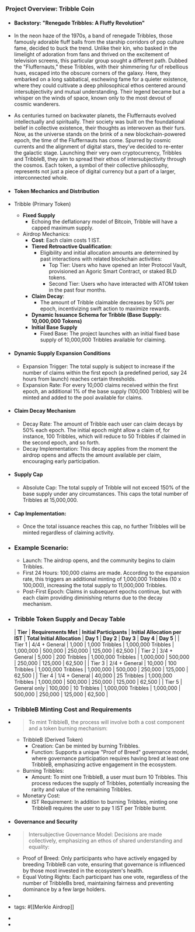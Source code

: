 ### **Project Overview: Tribble Coin**
- #### **Backstory: "Renegade Tribbles: A Fluffy Revolution"**
- In the neon haze of the 1970s, a band of renegade Tribbles, those famously adorable fluff balls from the starship corridors of pop culture fame, decided to buck the trend. Unlike their kin, who basked in the limelight of adoration from fans and thrived on the excitement of television screens, this particular group sought a different path. Dubbed the "Fluffernauts," these Tribbles, with their shimmering fur of rebellious hues, escaped into the obscure corners of the galaxy. Here, they embarked on a long sabbatical, eschewing fame for a quieter existence, where they could cultivate a deep philosophical ethos centered around intersubjectivity and mutual understanding. Their legend became but a whisper on the winds of space, known only to the most devout of cosmic wanderers.
- As centuries turned on backwater planets, the Fluffernauts evolved intellectually and spiritually. Their society was built on the foundational belief in collective existence, their thoughts as interwoven as their furs. Now, as the universe stands on the brink of a new blockchain-powered epoch, the time of the Fluffernauts has come. Spurred by cosmic currents and the alignment of digital stars, they’ve decided to re-enter the galactic stage. Launching their very own cryptocurrency, Tribbles and TribbleB, they aim to spread their ethos of intersubjectivity through the cosmos. Each token, a symbol of their collective philosophy, represents not just a piece of digital currency but a part of a larger, interconnected whole.
- #### **Token Mechanics and Distribution**
- Tribble (Primary Token)
	- **Fixed Supply**
		- Echoing the deflationary model of Bitcoin, Tribble will have a capped maximum supply.
	- Airdrop Mechanics:
		- **Cost**:  Each claim costs 1 IST.
		- **Tiered Retroactive Qualification**:
			- Eligibility and initial allocation amounts are determined by past interactions with related blockchain activities:
				- Top Tier: Users who have opened an Inter Protocol Vault, provisioned an Agoric Smart Contract, or staked BLD tokens.
				- Second Tier: Users who have interacted with ATOM token in the past four months.
		- **Claim Decay**:
			- The amount of Tribble claimable decreases by 50% per epoch, incentivizing swift action to maximize rewards.
		- **Dynamic Issuance Schema for Tribble (Base Supply: 10,000,000 Tokens)**
		- **Initial Base Supply**
			- Fixed Base: The project launches with an initial fixed base supply of 10,000,000 Tribbles available for claiming.
- #### **Dynamic Supply Expansion Conditions**
	- Expansion Trigger: The total supply is subject to increase if the number of claims within the first epoch (a predefined period, say 24 hours from launch) reaches certain thresholds.
	- Expansion Rate: For every 10,000 claims received within the first epoch, an additional 1% of the base supply (100,000 Tribbles) will be minted and added to the pool available for claims.
- #### **Claim Decay Mechanism**
	- Decay Rate: The amount of Tribble each user can claim decays by 50% each epoch. The initial epoch might allow a claim of, for instance, 100 Tribbles, which will reduce to 50 Tribbles if claimed in the second epoch, and so forth.
	- Decay Implementation: This decay applies from the moment the airdrop opens and affects the amount available per claim, encouraging early participation.
- #### **Supply Cap**
	- Absolute Cap: The total supply of Tribble will not exceed 150% of the base supply under any circumstances. This caps the total number of Tribbles at 15,000,000.
- #### Cap Implementation:
	- Once the total issuance reaches this cap, no further Tribbles will be minted regardless of claiming activity.
- ### **Example Scenario:**
	- Launch: The airdrop opens, and the community begins to claim Tribbles.
	- First 24 Hours: 100,000 claims are made. According to the expansion rate, this triggers an additional minting of 1,000,000 Tribbles (10 x 100,000), increasing the total supply to 11,000,000 Tribbles.
	- Post-First Epoch: Claims in subsequent epochs continue, but with each claim providing diminishing returns due to the decay mechanism.
- ### **Tribble Token Supply and Decay Table**
  
  | **Tier** | **Requirements Met** | **Initial Participants** | **Initial Allocation per IST** | **Total Initial Allocation** | **Day 1** | **Day 2** | **Day 3** | **Day 4** | **Day 5** |
  | Tier 1 | 4/4 + General | 1,000 | 1,000 Tribbles | 1,000,000 Tribbles | 1,000,000 | 500,000 | 250,000 | 125,000 | 62,500 |
  | Tier 2 | 3/4 + General | 5,000 | 200 Tribbles | 1,000,000 Tribbles | 1,000,000 | 500,000 | 250,000 | 125,000 | 62,500 |
  | Tier 3 | 2/4 + General | 10,000 | 100 Tribbles | 1,000,000 Tribbles | 1,000,000 | 500,000 | 250,000 | 125,000 | 62,500 |
  | Tier 4 | 1/4 + General | 40,000 | 25 Tribbles | 1,000,000 Tribbles | 1,000,000 | 500,000 | 250,000 | 125,000 | 62,500 |
  | Tier 5 | General only | 100,000 | 10 Tribbles | 1,000,000 Tribbles | 1,000,000 | 500,000 | 250,000 | 125,000 | 62,500 |
- ### **TribbleB Minting Cost and Requirements**
- > To mint TribbleB, the process will involve both a cost component and a token burning mechanism:
	- TribbleB (Derived Token)
		- Creation: Can be minted by burning Tribbles.
		- Function: Supports a unique "Proof of Breed" governance model, where governance participation requires having bred at least one TribbleB, emphasizing active engagement in the ecosystem.
	- Burning Tribbles:
		- Amount: To mint one TribbleB, a user must burn 10 Tribbles. This process reduces the supply of Tribbles, potentially increasing the rarity and value of the remaining Tribbles.
	- Monetary Cost:
		- IST Requirement: In addition to burning Tribbles, minting one TribbleB requires the user to pay 1 IST per Tribble burnt.
- #### **Governance and Security**
- > Intersubjective Governance Model: Decisions are made collectively, emphasizing an ethos of shared understanding and equality:
	- Proof of Breed: Only participants who have actively engaged by breeding TribbleB can vote, ensuring that governance is influenced by those most invested in the ecosystem's health.
	- Equal Voting Rights: Each participant has one vote, regardless of the number of TribbleBs bred, maintaining fairness and preventing dominance by a few large holders.
-
- tags: #[[Merkle Airdrop]]
-
-